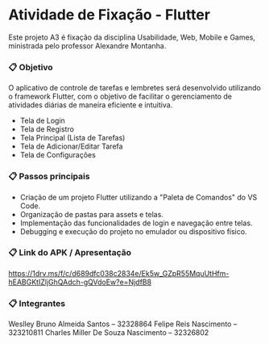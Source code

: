 # Atividade de Fixação - Flutter


Este projeto A3 é fixação da disciplina Usabilidade, Web, Mobile e Games, ministrada pelo professor Alexandre Montanha. 


### 📋 Objetivo

O aplicativo de controle de tarefas e lembretes será desenvolvido utilizando 
o framework Flutter, com o objetivo de facilitar o gerenciamento de atividades diárias de 
maneira eficiente e intuitiva.


* Tela de Login
* Tela de Registro
* Tela Principal (Lista de Tarefas)
* Tela de Adicionar/Editar Tarefa
* Tela de Configurações


### 📋 Passos principais


* Criação de um projeto Flutter utilizando a "Paleta de Comandos" do VS Code.
* Organização de pastas para assets e telas.
* Implementação das funcionalidades de login e navegação entre telas.
* Debugging e execução do projeto no emulador ou dispositivo físico.

### 📋 Link do APK / Apresentação

https://1drv.ms/f/c/d689dfc038c2834e/Ek5w_GZpR55MquUtHfm-hEABGKtIZljGhQAdch-gQVdoEw?e=NjdfB8

### 📋 Integrantes

Weslley Bruno Almeida Santos – 32328864
Felipe Reis Nascimento – 323210811
Charles Miller De Souza Nascimento – 32326802
